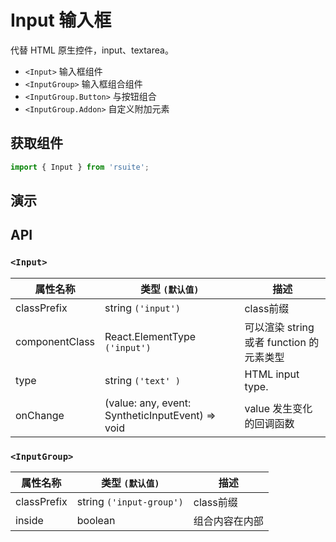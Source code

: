 # Input 输入框 [<i class="icon icon-edit2" ></i>](https://github.com/rsuite/rsuite.github.io/blob/master/src/components/input/index.md)

代替 HTML 原生控件，input、textarea。

- `<Input>`  输入框组件
- `<InputGroup>`  输入框组合组件
- `<InputGroup.Button>`  与按钮组合
- `<InputGroup.Addon>`  自定义附加元素


## 获取组件


```js
import { Input } from 'rsuite';
```


## 演示

<!--{demo}-->



## API


### `<Input>`

| 属性名称       | 类型 `(默认值)`                                                    | 描述                                     |
| -------------- | ------------------------------------------------------------------ | ---------------------------------------- |
| classPrefix    | string `('input')`                                                 | class前缀                                |
| componentClass | React.ElementType `('input')`                                      | 可以渲染 string 或者 function 的元素类型 |
| type           | string `('text' )`                                                 | HTML input type.                         |
| onChange       | (value: any, event: SyntheticInputEvent<HTMLInputElement>) => void | value 发生变化的回调函数                 |

### `<InputGroup>`

| 属性名称    | 类型 `(默认值)`          | 描述           |
| ----------- | ------------------------ | -------------- |
| classPrefix | string `('input-group')` | class前缀      |
| inside      | boolean                  | 组合内容在内部 |